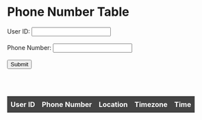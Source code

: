 <html>
  <head>
    <meta charset="UTF-8">
    <title>Phone Number Table</title>
    <style>
      table {
        border-collapse: collapse;
        width: 100%;
      }
      th, td {
        text-align: left;
        padding: 8px;
      }
      th {
        background-color: #444444;
        color: white;
      }
      tr:nth-child(even) {
        background-color: #f2f2f2;
      }
    </style>
  </head>
  <body>
    <h1>Phone Number Table</h1>
    <form id="myForm">
      <label for="userID">User ID:</label>
      <input type="text" id="userID" name="userID"><br><br>
      <label for="phoneNumber">Phone Number:</label>
      <input type="text" id="phoneNumber" name="phoneNumber"><br><br>
      <button type="button" onclick="postData()">Submit</button>
    </form>
    <br><br>
    <table id="phoneTable">
      <tr>
        <th>User ID</th>
        <th>Phone Number</th>
        <th>Location</th>
        <th>Timezone</th>
        <th>Time</th>
      </tr>
    </table>
    <script>
      function postData() {
        let userID = document.getElementById("userID").value;
        let phoneNumber = document.getElementById("phoneNumber").value;
        fetch('/api/phone', {
          method: 'POST',
          headers: {
            'Content-Type': 'application/json'
          },
          body: JSON.stringify({
            'userID': userID,
            'phoneNumber': phoneNumber
          })
        })
        .then(response => response.json())
        .then(data => {
          console.log(data);
          document.getElementById("userID").value = "";
          document.getElementById("phoneNumber").value = "";
          getPhoneData();
        });
      }
      function getPhoneData() {
        fetch('https://jasj-inventory.duckdns.org/api/phone')
        .then(response => response.json())
        .then(data => {
          console.log(data);
          let table = document.getElementById("phoneTable");
          table.innerHTML = `
            <tr>
              <th>User ID</th>
              <th>Phone Number</th>
              <th>Location</th>
              <th>Timezone</th>
              <th>Time</th>
            </tr>
          `;
          data.forEach(row => {
            table.innerHTML += `
              <tr>
                <td>${row.user_id}</td>
                <td>${row.phone_number}</td>
                <td>${row.location}</td>
                <td>${row.timezone}</td>
                <td>${row.time}</td>
              </tr>
            `;
          });
        });
      }
      document.addEventListener("DOMContentLoaded", function(event) {
        getPhoneData();
      });
    </script>
  </body>
</html>
